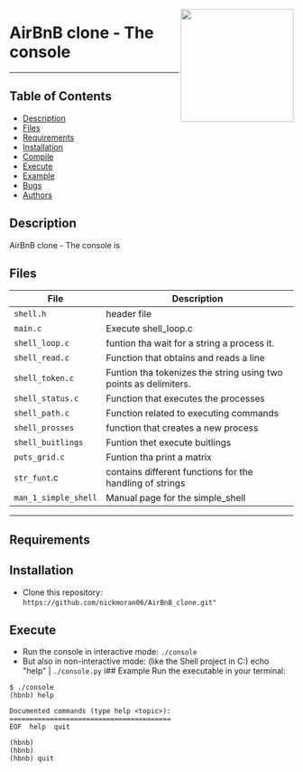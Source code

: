 <p>
<img width="200" src="https://lh4.googleusercontent.com/yUzaviDgzDIq4-ZHp9k0YU5fsz0nOdekNRt1qHgp7Qdlw5BNfe6bETEf5ZWd-Vkn_m57BPx7HcDrwFK41ptLnQLTNipWmTAtiQwZL_8s97Nkzn94xP7XVKb3RnV0fx8QEZoxlkVd" align="right" >
</p>

# AirBnB clone - The console
------------
## Table of Contents
* [Description](#description)
* [Files](#files)
* [Requirements](#requirements)
* [Installation](#installation)
* [Compile](#compile)
* [Execute](#execute)
* [Example](#example)
* [Bugs](#bugs)
* [Authors](#authors)

## Description
AirBnB clone - The console is 

## Files
File | Description
--- | ---
`shell.h` | header file
`main.c` | Execute shell_loop.c
`shell_loop.c` | funtion tha wait for a string a process it.
`shell_read.c` | Function that obtains and reads a line
`shell_token.c` | Funtion tha tokenizes the string using two points as delimiters.
`shell_status.c` | Function that executes the processes
`shell_path.c` | Function related to executing commands
`shell_prosses` | function that creates a new process
`shell_buitlings` | Funtion thet execute buitlings
`puts_grid.c` | Funtion tha print a matrix
`str_funt`.c | contains different functions for the handling of strings
`man_1_simple_shell` | Manual page for the simple_shell

---
## Requirements

## Installation
   - Clone this repository: `https://github.com/nickmoran06/AirBnB_clone.git"`

## Execute
   - Run the console in interactive mode: `./console`
   - But also in non-interactive mode: (like the Shell project in C:) echo "help" | `./console.py`
i## Example
Run the executable in your terminal:
```
$ ./console
(hbnb) help

Documented commands (type help <topic>):
========================================
EOF  help  quit

(hbnb)
(hbnb)
(hbnb) quit

```

